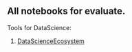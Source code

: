 ## All notebooks for evaluate.

Tools for DataScience:
1. [DataScienceEcosystem](DataScienceEcosystem.ipynb)
